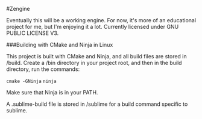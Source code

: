 #Zengine


Eventually this will be a working engine. For now, it's more of an educational project for me, but I'm enjoying it a lot. Currently licensed under GNU PUBLIC LICENSE V3.


###Building with CMake and Ninja in Linux


This project is built with CMake and Ninja, and all build files are stored in /build. Create a /bin directory in your project root, and then in the build directory, run the commands:

`cmake -GNinja`
`ninja`

Make sure that Ninja is in your PATH.

A .sublime-build file is stored in /sublime for a build command specific to sublime.

